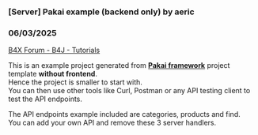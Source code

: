 ### [Server] Pakai example (backend only) by aeric
### 06/03/2025
[B4X Forum - B4J - Tutorials](https://www.b4x.com/android/forum/threads/167264/)

This is an example project generated from [**Pakai framework**](https://www.b4x.com/android/forum/threads/project-template-pakai-framework.167080/) project template **without frontend**.  
Hence the project is smaller to start with.  
You can then use other tools like Curl, Postman or any API testing client to test the API endpoints.  
  
The API endpoints example included are categories, products and find.  
You can add your own API and remove these 3 server handlers.